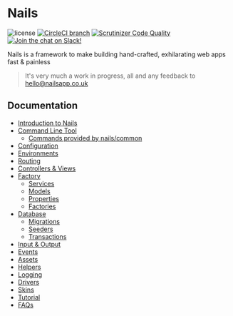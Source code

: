 # Nails

![license](https://img.shields.io/badge/license-MIT-green.svg)
[![CircleCI branch](https://img.shields.io/circleci/project/github/nails/common.svg)](https://circleci.com/gh/nails/common)
[![Scrutinizer Code Quality](https://scrutinizer-ci.com/g/nails/common/badges/quality-score.png)](https://scrutinizer-ci.com/g/nails/common)
[![Join the chat on Slack!](https://now-examples-slackin-rayibnpwqe.now.sh/badge.svg)](https://nails-app.slack.com/shared_invite/MTg1NDcyNjI0ODcxLTE0OTUwMzA1NTYtYTZhZjc5YjExMQ)

Nails is a framework to make building hand-crafted, exhilarating web apps fast & painless

> It's very much a work in progress, all and any feedback to [hello@nailsapp.co.uk](hello@nailsapp.co.uk)


## Documentation

- [Introduction to Nails](docs/intro/README.md)
- [Command Line Tool](docs/intro/command-line-tool.md)
    - [Commands provided by nails/common](console/README.md)
- [Configuration](docs/intro/configuration.md)
- [Environments](docs/intro/environments.md)
- [Routing](docs/intro/routing.md)
- [Controllers & Views](docs/intro/controllers-and-views.md)
- [Factory](docs/intro/factory/README.md)
    - [Services](docs/intro/factory/services.md)
    - [Models](docs/intro/factory/models.md)
    - [Properties](docs/intro/factory/properties.md)
    - [Factories](docs/intro/factory/factories.md)
- [Database](docs/intro/database/README.md)
    - [Migrations](docs/intro/database/migrations.md)
    - [Seeders](docs/intro/database/seeders.md)
    - [Transactions](docs/intro/database/transactions.md)
- [Input & Output](docs/intro/input-and-output.md)
- [Events](docs/intro/events.md)
- [Assets](docs/intro/assets.md)
- [Helpers](docs/intro/helpers.md)
- [Logging](docs/intro/logging.md)
- [Drivers](docs/intro/drivers.md)
- [Skins](docs/intro/skins.md)
- [Tutorial](tutorial/README.md)
- [FAQs](faqs/README.md)
